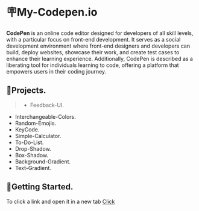 
# 🪧My-Codepen.io

**CodePen** is an online code editor designed for developers of all skill levels, with a particular focus on front-end development. It serves as a social development environment where front-end designers and developers can build, deploy websites, showcase their work, and create test cases to enhance their learning experience. Additionally, CodePen is described as a liberating tool for individuals learning to code, offering a platform that empowers users in their coding journey.

## 🚀Projects.

> - Feedback-UI.
- Interchangeable-Colors.
- Random-Emojis.
- KeyCode.
- Simple-Calculator.
- To-Do-List.
- Drop-Shadow.
- Box-Shadow.
- Background-Gradient.
- Text-Gradient.

## 👀Getting Started.

To click a link and open it in a new tab [Click](https://codepen.io/vaibhavdhok)


